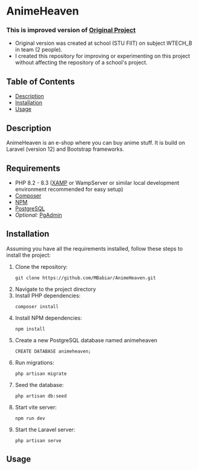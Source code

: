 # AnimeHeaven
### This is improved version of [Original Project](https://github.com/MBabiar/WTECH-Eshop)

-   Original version was created at school (STU FIIT) on subject WTECH_B in team (2 people).
-   I created this repository for improving or experimenting on this project without affecting the repository of a school's project.

## Table of Contents
  - [Description](#description)
  - [Installation](#installation)
  - [Usage](#usage)

## Description
AnimeHeaven is an e-shop where you can buy anime stuff. It is build on Laravel (version 12) and Bootstrap frameworks.

## Requirements
-   PHP 8.2 - 8.3 ([XAMP](https://www.apachefriends.org) or WampServer or similar local development environment recommended for easy setup)
-   [Composer](https://getcomposer.org)
-   [NPM](https://docs.npmjs.com/downloading-and-installing-node-js-and-npm)
-   [PostgreSQL](https://www.postgresql.org/download/)
-   _Optional:_ [PgAdmin](https://www.pgadmin.org)

## Installation
Assuming you have all the requirements installed, follow these steps to install the project:
1. Clone the repository:
    ```
    git clone https://github.com/MBabiar/AnimeHeaven.git
    ```
2. Navigate to the project directory
3. Install PHP dependencies:
    ```
    composer install
    ```
4. Install NPM dependencies:
    ```
    npm install
    ```
5. Create a new PostgreSQL database named animeheaven
    ```
    CREATE DATABASE animeheaven;
    ```
6. Run migrations:
    ```
    php artisan migrate
    ```
7. Seed the database:
    ```
    php artisan db:seed
    ```
8. Start vite server:
    ```
    npm run dev
    ```
9. Start the Laravel server:
    ```
    php artisan serve
    ```

## Usage
